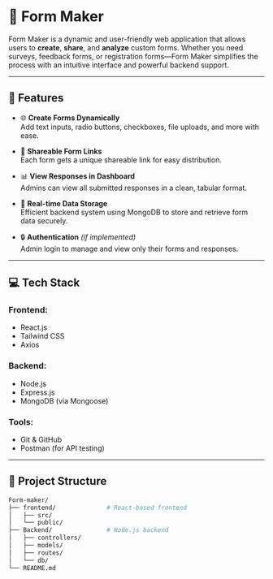 # 📝 Form Maker

Form Maker is a dynamic and user-friendly web application that allows users to **create**, **share**, and **analyze** custom forms. Whether you need surveys, feedback forms, or registration forms—Form Maker simplifies the process with an intuitive interface and powerful backend support.

---

## 🚀 Features

- 🌐 **Create Forms Dynamically**  
  Add text inputs, radio buttons, checkboxes, file uploads, and more with ease.

- 🔗 **Shareable Form Links**  
  Each form gets a unique shareable link for easy distribution.

- 📊 **View Responses in Dashboard**  
  Admins can view all submitted responses in a clean, tabular format.

- 🧠 **Real-time Data Storage**  
  Efficient backend system using MongoDB to store and retrieve form data securely.

- 🔒 **Authentication** *(if implemented)*  
  Admin login to manage and view only their forms and responses.

---

## 💻 Tech Stack

### Frontend:
- React.js
- Tailwind CSS
- Axios

### Backend:
- Node.js
- Express.js
- MongoDB (via Mongoose)

### Tools:
- Git & GitHub
- Postman (for API testing)

---

## 📂 Project Structure

```bash
Form-maker/
├── frontend/              # React-based frontend
│   ├── src/
│   └── public/
├── Backend/               # Node.js backend
│   ├── controllers/
│   ├── models/
│   ├── routes/
│   └── db/
└── README.md
